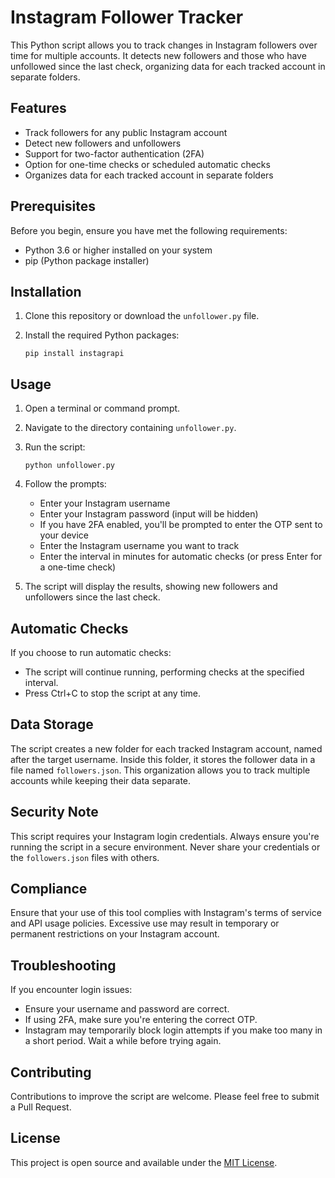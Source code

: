 # Instagram Follower Tracker

This Python script allows you to track changes in Instagram followers over time for multiple accounts. It detects new followers and those who have unfollowed since the last check, organizing data for each tracked account in separate folders.

## Features

- Track followers for any public Instagram account
- Detect new followers and unfollowers
- Support for two-factor authentication (2FA)
- Option for one-time checks or scheduled automatic checks
- Organizes data for each tracked account in separate folders

## Prerequisites

Before you begin, ensure you have met the following requirements:

- Python 3.6 or higher installed on your system
- pip (Python package installer)

## Installation

1. Clone this repository or download the `unfollower.py` file.

2. Install the required Python packages:

   ```
   pip install instagrapi
   ```

## Usage

1. Open a terminal or command prompt.

2. Navigate to the directory containing `unfollower.py`.

3. Run the script:

   ```
   python unfollower.py
   ```

4. Follow the prompts:
   - Enter your Instagram username
   - Enter your Instagram password (input will be hidden)
   - If you have 2FA enabled, you'll be prompted to enter the OTP sent to your device
   - Enter the Instagram username you want to track
   - Enter the interval in minutes for automatic checks (or press Enter for a one-time check)

5. The script will display the results, showing new followers and unfollowers since the last check.

## Automatic Checks

If you choose to run automatic checks:

- The script will continue running, performing checks at the specified interval.
- Press Ctrl+C to stop the script at any time.

## Data Storage

The script creates a new folder for each tracked Instagram account, named after the target username. Inside this folder, it stores the follower data in a file named `followers.json`. This organization allows you to track multiple accounts while keeping their data separate.

## Security Note

This script requires your Instagram login credentials. Always ensure you're running the script in a secure environment. Never share your credentials or the `followers.json` files with others.

## Compliance

Ensure that your use of this tool complies with Instagram's terms of service and API usage policies. Excessive use may result in temporary or permanent restrictions on your Instagram account.

## Troubleshooting

If you encounter login issues:

- Ensure your username and password are correct.
- If using 2FA, make sure you're entering the correct OTP.
- Instagram may temporarily block login attempts if you make too many in a short period. Wait a while before trying again.

## Contributing

Contributions to improve the script are welcome. Please feel free to submit a Pull Request.

## License

This project is open source and available under the [MIT License](https://opensource.org/licenses/MIT).
